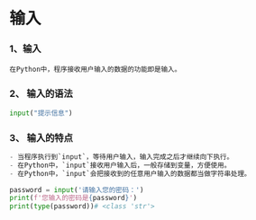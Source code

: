 # 输入

### 1、输入

```
在Python中，程序接收用户输入的数据的功能即是输入。
```

### 2、 输入的语法

```python
input("提示信息")
```

### 3、 输入的特点

```py
- 当程序执行到`input`，等待用户输入，输入完成之后才继续向下执行。
- 在Python中，`input`接收用户输入后，一般存储到变量，方便使用。
- 在Python中，`input`会把接收到的任意用户输入的数据都当做字符串处理。
```

```py
password = input('请输入您的密码：')
print(f'您输入的密码是{password}')
print(type(password))# <class 'str'>
```
